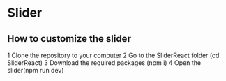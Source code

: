 # Slider
## How to customize the slider
1 Сlone the repository to your computer
2 Go to the SliderReact folder (cd SliderReact)
3 Download the required packages (npm i)
4 Open the slider(npm run dev)
